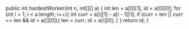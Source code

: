 public int hardestWorker(int n, int[][] a) {
int len = a[0][1], id = a[0][0];
for (int i = 1; i < a.length; i++){
int curr = a[i][1] - a[i - 1][1];
if (curr > len || curr == len && id > a[i][0]){
len = curr;
id = a[i][0];
}
}
return id;
}